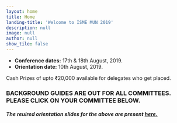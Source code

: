```yaml
---
layout: home
title: Home
landing-title: 'Welcome to ISME MUN 2019'
description: null
image: null
author: null
show_tile: false
---
```


- **Conference dates:** 17th &amp; 18th August, 2019.
- **Orientation date:** 10th August, 2019.

Cash Prizes of upto ₹20,000 available for delegates who get placed.

### BACKGROUND GUIDES ARE OUT FOR ALL COMMITTEES. PLEASE CLICK ON YOUR COMMITTEE BELOW.

 ##### The reuired orientation slides for the above are present [here.](https://drive.google.com/file/d/0B6Qs-nyOS6j4R25TNHlHS1VwZF93LWppRUtoU3llYzVDXzgw/view?usp=sharing) 
